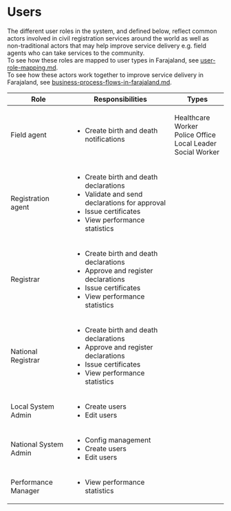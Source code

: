 # Users

The different user roles in the system, and defined below, reflect common actors involved in civil registration services around the world as well as non-traditional actors that may help improve service delivery e.g. field agents who can take services to the community. \
To see how these roles are mapped to user types in Farajaland, see [user-role-mapping.md](../../../default-configuration/opencrvs-configuration-in-farajaland/user-role-mapping.md "mention").\
To see how these actors work together to improve service delivery in Farajaland, see [business-process-flows-in-farajaland.md](../../../default-configuration/business-process-flows-in-farajaland.md "mention").

| Role                  | Responsibilities                                                                                                                                                         | Types                                                                      |
| --------------------- | ------------------------------------------------------------------------------------------------------------------------------------------------------------------------ | -------------------------------------------------------------------------- |
| Field agent           | <ul><li>Create birth and death notifications</li></ul>                                                                                                                   | <p>Healthcare Worker<br>Police Office<br>Local Leader<br>Social Worker</p> |
| Registration agent    | <ul><li>Create birth and death declarations</li><li>Validate and send declarations for approval</li><li>Issue certificates</li><li>View performance statistics</li></ul> |                                                                            |
| Registrar             | <ul><li>Create birth and death declarations</li><li>Approve and register declarations</li><li>Issue certificates</li><li>View performance statistics</li></ul>           |                                                                            |
| National Registrar    | <ul><li>Create birth and death declarations</li><li>Approve and register declarations</li><li>Issue certificates</li><li>View performance statistics</li></ul>           |                                                                            |
| Local System Admin    | <ul><li>Create users</li><li>Edit users</li></ul>                                                                                                                        |                                                                            |
| National System Admin | <ul><li>Config management</li><li>Create users</li><li>Edit users</li></ul>                                                                                              |                                                                            |
| Performance Manager   | <ul><li>View performance statistics</li></ul>                                                                                                                            |                                                                            |
